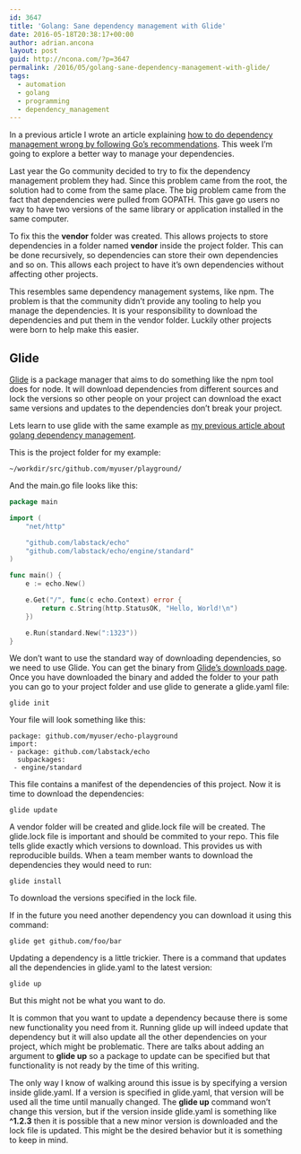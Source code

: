 ```yaml
---
id: 3647
title: 'Golang: Sane dependency management with Glide'
date: 2016-05-18T20:38:17+00:00
author: adrian.ancona
layout: post
guid: http://ncona.com/?p=3647
permalink: /2016/05/golang-sane-dependency-management-with-glide/
tags:
  - automation
  - golang
  - programming
  - dependency_management
---
```

In a previous article I wrote an article explaining [how to do dependency management wrong by following Go&#8217;s recommendations](http://ncona.com/2016/04/golang-dependency-management-done-wrong/). This week I&#8217;m going to explore a better way to manage your dependencies.

Last year the Go community decided to try to fix the dependency management problem they had. Since this problem came from the root, the solution had to come from the same place. The big problem came from the fact that dependencies were pulled from GOPATH. This gave go users no way to have two versions of the same library or application installed in the same computer.

To fix this the **vendor** folder was created. This allows projects to store dependencies in a folder named **vendor** inside the project folder. This can be done recursively, so dependencies can store their own dependencies and so on. This allows each project to have it&#8217;s own dependencies without affecting other projects.

This resembles same dependency management systems, like npm. The problem is that the community didn&#8217;t provide any tooling to help you manage the dependencies. It is your responsibility to download the dependencies and put them in the vendor folder. Luckily other projects were born to help make this easier.

<!--more-->

## Glide

[Glide](https://glide.sh/) is a package manager that aims to do something like the npm tool does for node. It will download dependencies from different sources and lock the versions so other people on your project can download the exact same versions and updates to the dependencies don&#8217;t break your project.

Lets learn to use glide with the same example as [my previous article about golang dependency management](http://ncona.com/2016/04/golang-dependency-management-done-wrong/).

This is the project folder for my example:

```
~/workdir/src/github.com/myuser/playground/
```

And the main.go file looks like this:

```go
package main

import (
    "net/http"

    "github.com/labstack/echo"
    "github.com/labstack/echo/engine/standard"
)

func main() {
    e := echo.New()

    e.Get("/", func(c echo.Context) error {
        return c.String(http.StatusOK, "Hello, World!\n")
    })

    e.Run(standard.New(":1323"))
}
```

We don&#8217;t want to use the standard way of downloading dependencies, so we need to use Glide. You can get the binary from [Glide&#8217;s downloads page](https://github.com/Masterminds/glide/releases). Once you have downloaded the binary and added the folder to your path you can go to your project folder and use glide to generate a glide.yaml file:

```
glide init
```

Your file will look something like this:

```
package: github.com/myuser/echo-playground
import:
- package: github.com/labstack/echo
  subpackages:
 - engine/standard
```

This file contains a manifest of the dependencies of this project. Now it is time to download the dependencies:

```
glide update
```

A vendor folder will be created and glide.lock file will be created. The glide.lock file is important and should be commited to your repo. This file tells glide exactly which versions to download. This provides us with reproducible builds. When a team member wants to download the dependencies they would need to run:

```
glide install
```

To download the versions specified in the lock file.

If in the future you need another dependency you can download it using this command:

```
glide get github.com/foo/bar
```

Updating a dependency is a little trickier. There is a command that updates all the dependencies in glide.yaml to the latest version:

```
glide up
```

But this might not be what you want to do.

It is common that you want to update a dependency because there is some new functionality you need from it. Running glide up will indeed update that dependency but it will also update all the other dependencies on your project, which might be problematic. There are talks about adding an argument to **glide up** so a package to update can be specified but that functionality is not ready by the time of this writing.

The only way I know of walking around this issue is by specifying a version inside glide.yaml. If a version is specified in glide.yaml, that version will be used all the time until manually changed. The **glide up** command won&#8217;t change this version, but if the version inside glide.yaml is something like **^1.2.3** then it is possible that a new minor version is downloaded and the lock file is updated. This might be the desired behavior but it is something to keep in mind.
